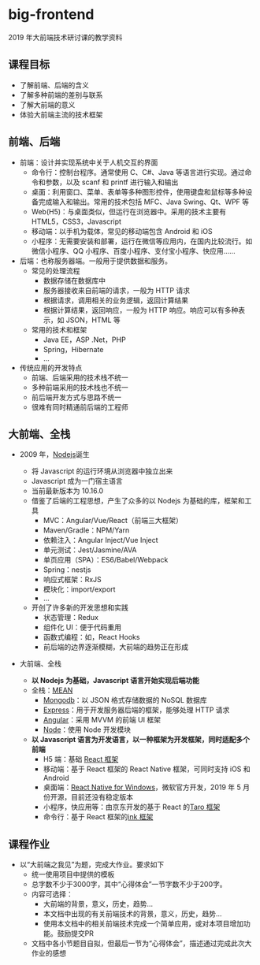 # big-frontend

2019 年大前端技术研讨课的教学资料

## 课程目标

- 了解前端、后端的含义
- 了解多种前端的差别与联系
- 了解大前端的意义
- 体验大前端主流的技术框架

## 前端、后端

- 前端：设计并实现系统中关于人机交互的界面
  - 命令行：控制台程序。通常使用 C、C#、Java 等语言进行实现。通过命令和参数，以及 scanf 和 printf 进行输入和输出
  - 桌面：利用窗口、菜单、表单等多种图形控件，使用键盘和鼠标等多种设备完成输入和输出。常用的技术包括 MFC、Java Swing、Qt、WPF 等
  - Web(H5)：与桌面类似，但运行在浏览器中。采用的技术主要有 HTML5，CSS3，Javascript
  - 移动端：以手机为载体，常见的移动端包含 Android 和 iOS
  - 小程序：无需要安装和部署，运行在微信等应用内，在国内比较流行。如微信小程序、QQ 小程序、百度小程序、支付宝小程序、快应用......
- 后端：也称服务器端。一般用于提供数据和服务。
  - 常见的处理流程
    - 数据存储在数据库中
    - 服务器接收来自前端的请求，一般为 HTTP 请求
    - 根据请求，调用相关的业务逻辑，返回计算结果
    - 根据计算结果，返回响应，一般为 HTTP 响应。响应可以有多种表示，如 JSON，HTML 等
  - 常用的技术和框架
    - Java EE，ASP .Net，PHP
    - Spring，Hibernate
    - ...
- 传统应用的开发特点
  - 前端、后端采用的技术栈不统一
  - 多种前端采用的技术栈也不统一
  - 前后端开发方式与思路不统一
  - 很难有同时精通前后端的工程师

## 大前端、全栈

- 2009 年，[Nodejs](https://nodejs.org)诞生

  - 将 Javascript 的运行环境从浏览器中独立出来
  - Javascript 成为一门宿主语言
  - 当前最新版本为 10.16.0
  - 借鉴了后端的工程思想，产生了众多的以 Nodejs 为基础的库，框架和工具
    - MVC：Angular/Vue/React（前端三大框架）
    - Maven/Gradle：NPM/Yarn
    - 依赖注入：Angular Inject/Vue Inject
    - 单元测试：Jest/Jasmine/AVA
    - 单页应用（SPA）：ES6/Babel/Webpack
    - Spring：nestjs
    - 响应式框架：RxJS
    - 模块化：import/export
    - ...
  - 开创了许多新的开发思想和实践
    - 状态管理：Redux
    - 组件化 UI：便于代码重用
    - 函数式编程：如，React Hooks
    - 前后端的边界逐渐模糊，大前端的趋势正在形成

- 大前端、全栈
  - **以 Nodejs 为基础，Javascript 语言开始实现后端功能**
  - 全栈：[MEAN](https://meanjs.org/)
    - [Mongodb](https://www.mongodb.com/)：以 JSON 格式存储数据的 NoSQL 数据库
    - [Express](http://expressjs.com/)：用于开发服务器后端的框架，能够处理 HTTP 请求
    - [Angular](https://angular.io/)：采用 MVVM 的前端 UI 框架
    - [Node](https://nodejs.org/en/)：使用 Node 开发模块
  - **以 Javascript 语言为开发语言，以一种框架为开发框架，同时适配多个前端**
    - H5 端：基础 [React 框架](https://reactjs.org)
    - 移动端：基于 React 框架的 React Native 框架，可同时支持 iOS 和 Android
    - 桌面端：[React Native for Windows](https://github.com/Microsoft/react-native-windows)，微软官方开发，2019 年 5 月份开源，目前还没有稳定版本
    - 小程序，快应用等：由京东开发的基于 React 的[Taro 框架](https://github.com/NervJS/taro)
    - 命令行：基于 React 框架的[ink 框架](https://github.com/vadimdemedes/ink)

## 课程作业
- 以“大前端之我见”为题，完成大作业。要求如下
  - 统一使用项目中提供的模板
  - 总字数不少于3000字，其中“心得体会”一节字数不少于200字。
  - 内容可选择：
    - 大前端的背景，意义，历史，趋势...
    - 本文档中出现的有关前端技术的背景，意义，历史，趋势...
    - 使用本文档中的相关前端技术完成一个简单应用，或对本项目增加功能。鼓励提交PR
  - 文档中各小节题目自拟，但最后一节为“心得体会”，描述通过完成此次大作业的感想
